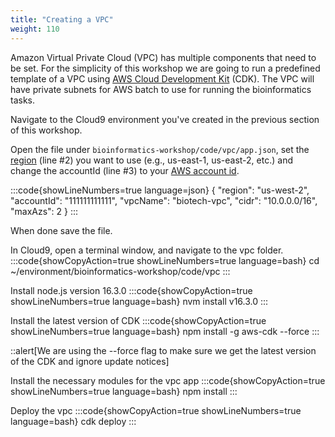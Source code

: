 ```yaml
---
title: "Creating a VPC"
weight: 110
---
```


Amazon Virtual Private Cloud (VPC) has multiple components that need to be set. 
For the simplicity of this workshop we are going to run a predefined template 
of a VPC using 
[AWS Cloud Development Kit](https://docs.aws.amazon.com/cdk/latest/guide/home.html) 
(CDK). The VPC will have private subnets for AWS batch to use for running the 
bioinformatics tasks.

Navigate to the Cloud9 environment you've created in the previous section of 
this workshop.

Open the file under `bioinformatics-workshop/code/vpc/app.json`, set the 
[region](https://docs.aws.amazon.com/AWSEC2/latest/UserGuide/using-regions-availability-zones.html#concepts-available-regions) 
(line #2) you want to use (e.g., us-east-1, us-east-2, etc.) and change the 
accountId (line #3) to your 
[AWS account id](https://docs.aws.amazon.com/IAM/latest/UserGuide/console_account-alias.html).

:::code{showLineNumbers=true language=json}
{
    "region": "us-west-2",
    "accountId": "111111111111",
    "vpcName": "biotech-vpc",
    "cidr": "10.0.0.0/16",
    "maxAzs": 2
}
:::


When done save the file.

In Cloud9, open a terminal window, and navigate to the vpc folder.
:::code{showCopyAction=true showLineNumbers=true language=bash}
cd ~/environment/bioinformatics-workshop/code/vpc
:::

Install node.js version 16.3.0
:::code{showCopyAction=true showLineNumbers=true language=bash}
nvm install v16.3.0
:::

Install the latest version of CDK
:::code{showCopyAction=true showLineNumbers=true language=bash}
npm install -g aws-cdk --force
:::

::alert[We are using the --force flag to make sure we get the latest version of the CDK and ignore update notices]

Install the necessary modules for the vpc app
:::code{showCopyAction=true showLineNumbers=true language=bash}
npm install
:::

Deploy the vpc
:::code{showCopyAction=true showLineNumbers=true language=bash}
cdk deploy
:::